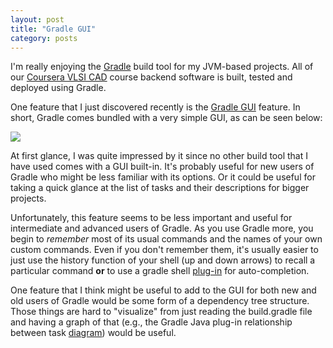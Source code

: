 ```yaml
---
layout: post
title: "Gradle GUI"
category: posts
---
```


I'm really enjoying the [Gradle](http://www.gradle.org/) build tool for
my JVM-based projects. All of our [Coursera VLSI
CAD](https://www.coursera.org/course/vlsicad) course backend software is
built, tested and deployed using Gradle.

One feature that I just discovered recently is the [Gradle
GUI](http://www.gradle.org/docs/current/userguide/tutorial_gradle_gui.html)
feature.  In short, Gradle comes bundled with a very simple GUI, as can
be seen below:

<div class="media">
<a href="http://db.tt/bm9Tuquc">
<img src="http://db.tt/bm9Tuquc"
class="media-object"/>
</a>
</div>

At first glance, I was quite impressed by it since no other build tool
that I have used comes with a GUI built-in. It's probably useful for new
users of Gradle who might be less familiar with its options. Or it could
be useful for taking a quick glance at the list of tasks and their
descriptions for bigger projects.

Unfortunately, this feature seems to be less important and useful for
intermediate and advanced users of Gradle. As you use Gradle more, you
begin to _remember_ most of its usual commands and the names of your own
custom commands. Even if you don't remember them, it's usually easier to
just use the history function of your shell (up and down arrows) to
recall a particular command **or** to use a gradle shell
[plug-in](https://github.com/robbyrussell/oh-my-zsh/pull/428) for
auto-completion.

One feature that I think might be useful to add to the GUI for both new
and old users of Gradle would be some form of a dependency tree
structure. Those things are hard to "visualize" from just reading the
build.gradle file and having a graph of that (e.g., the Gradle Java
plug-in relationship between task
[diagram](http://www.gradle.org/docs/current/userguide/img/javaPluginTasks.png)) would be useful.



